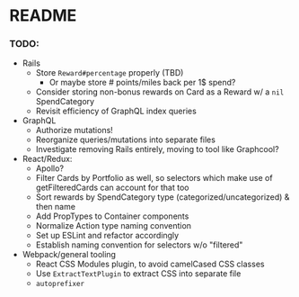 # README

### TODO:
  - Rails
    - Store `Reward#percentage` properly (TBD)
      - Or maybe store # points/miles back per 1$ spend?
    - Consider storing non-bonus rewards on Card as a Reward w/ a `nil` SpendCategory
    - Revisit efficiency of GraphQL index queries
  - GraphQL
    - Authorize mutations!
    - Reorganize queries/mutations into separate files
    - Investigate removing Rails entirely, moving to tool like Graphcool?
  - React/Redux:
    - Apollo?
    - Filter Cards by Portfolio as well, so selectors which make use of getFilteredCards can account for that too
    - Sort rewards by SpendCategory type (categorized/uncategorized) & then name
    - Add PropTypes to Container components
    - Normalize Action type naming convention
    - Set up ESLint and refactor accordingly
    - Establish naming convention for selectors w/o "filtered"
  - Webpack/general tooling
    - React CSS Modules plugin, to avoid camelCased CSS classes
    - Use `ExtractTextPlugin` to extract CSS into separate file
    - `autoprefixer`
